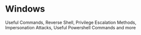 # Windows
Useful Commands, Reverse Shell, Privilege Escalation Methods, Impersonation Attacks, Useful Powershell Commands and more 
